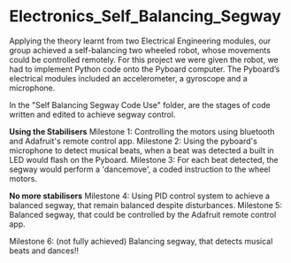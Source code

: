 # Electronics_Self_Balancing_Segway
Applying the theory learnt from two Electrical Engineering modules, our group achieved a self-balancing two wheeled robot, whose movements could be controlled remotely.   For this project we were given the robot, we had to implement Python code onto the Pyboard computer. The Pyboard’s electrical modules included an accelerometer, a gyroscope and a microphone. 

In the "Self Balancing Segway Code Use" folder, are the stages of code written and edited to achieve segway control. 

**Using the Stabilisers**
Milestone 1: Controlling the motors using bluetooth and Adafruit's remote control app. 
Milestone 2: Using the pyboard's microphone to detect musical beats, when a beat was detected a built in LED would flash on the Pyboard.
Milestone 3: For each beat detected, the segway would perform a 'dancemove', a coded instruction to the wheel motors.

**No more stabilisers**
Milestone 4: Using PID control system to achieve a balanced segway, that remain balanced despite disturbances.
Milestone 5: Balanced segway, that could be controlled by the Adafruit remote control app. 

Milestone 6: (not fully achieved) Balancing segway, that detects musical beats and dances!!
